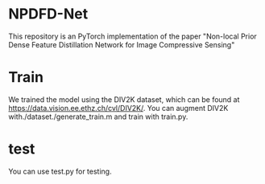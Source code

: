NPDFD-Net
=
This repository is an PyTorch implementation of the paper "Non-local Prior Dense Feature Distillation Network for Image Compressive Sensing"

Train
=
We trained the model using the DIV2K dataset, which can be found at https://data.vision.ee.ethz.ch/cvl/DIV2K/.
You can augment DIV2K with./dataset./generate_train.m and train with train.py.

test
=
You can use test.py for testing.
